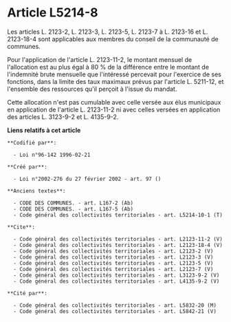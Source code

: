 # Article L5214-8

Les articles L. 2123-2, L. 2123-3, L. 2123-5, L. 2123-7 à L. 2123-16 et L. 2123-18-4 sont applicables aux membres du conseil
de la communauté de communes. 

Pour l'application de l'article L. 2123-11-2, le montant mensuel de l'allocation est au plus égal à 80 % de la différence
entre le montant de l'indemnité brute mensuelle que l'intéressé percevait pour l'exercice de ses fonctions, dans la limite
des taux maximaux prévus par l'article L. 5211-12, et l'ensemble des ressources qu'il perçoit à l'issue du mandat. 

Cette allocation n'est pas cumulable avec celle versée aux élus municipaux en application de l'article L. 2123-11-2 ni avec
celles versées en application des articles L. 3123-9-2 et L. 4135-9-2.

**Liens relatifs à cet article**

	**Codifié par**:

	  - Loi n°96-142 1996-02-21

	**Créé par**:

	  - Loi n°2002-276 du 27 février 2002 - art. 97 ()

	**Anciens textes**:

	  - CODE DES COMMUNES. - art. L167-2 (Ab)
	  - CODE DES COMMUNES. - art. L167-5 (Ab)
	  - Code général des collectivités territoriales - art. L5214-10-1 (T)

	**Cite**:

	  - Code général des collectivités territoriales - art. L2123-11-2 (V)
	  - Code général des collectivités territoriales - art. L2123-18-4 (V)
	  - Code général des collectivités territoriales - art. L2123-2 (V)
	  - Code général des collectivités territoriales - art. L2123-3 (V)
	  - Code général des collectivités territoriales - art. L2123-5 (V)
	  - Code général des collectivités territoriales - art. L2123-7 (V)
	  - Code général des collectivités territoriales - art. L3123-9-2 (V)
	  - Code général des collectivités territoriales - art. L4135-9-2 (V)

	**Cité par**:

	  - Code général des collectivités territoriales - art. L5832-20 (M)
	  - Code général des collectivités territoriales - art. L5842-21 (V)
